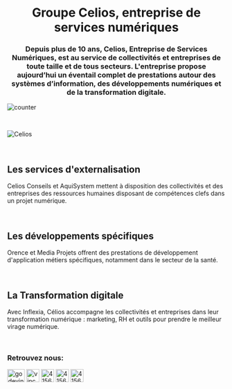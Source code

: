 <h1 align="center">Groupe Celios, entreprise de services numériques</h1>
<h3 align="center">Depuis plus de 10 ans, Celios, Entreprise de Services Numériques, est au service de collectivités et entreprises de toute taille et de tous secteurs. 
L'entreprise propose aujourd’hui un éventail complet de prestations autour des systèmes d’information, des développements numériques et de la transformation digitale.</h3>

<p align="left"> <img src="https://komarev.com/ghpvc/?username=Groupe-Celios&label=Profile%20views&color=0e75b6&style=flat" alt="counter" /> </p>

<br>


![Celios](https://i.ibb.co/Jvt7C88/celios.jpg)

<br>

<h2>Les services d'externalisation</h2>
<p>
Celios Conseils et AquiSystem mettent à disposition des collectivités et des entreprises des ressources humaines disposant de compétences clefs dans un projet numérique.
</p>

<br>

<h2>Les développements spécifiques</h2>
<p>Orence et Media Projets offrent des prestations de développement d'application métiers spécifiques, notamment dans le secteur de la santé.</p>

<br>

<h2>La Transformation digitale</h2>
<p>Avec Inflexia, Célios accompagne les collectivités et entreprises dans leur transformation numérique : marketing, RH et outils pour prendre le meilleur virage numérique.
</p>

<br>

<h3 align="left">Retrouvez nous:</h3>
<p align="left">
<a href="https://twitter.com/GCelios" target="blank"><img align="center" src="https://upload.wikimedia.org/wikipedia/fr/c/c8/Twitter_Bird.svg" alt="godevincent" height="30" width="40" /></a>
<a href="https://www.linkedin.com/company/groupe-celios/" target="blank"><img align="center" src="https://image.flaticon.com/icons/png/512/174/174857.png" alt="vincent godé" height="30" width="30" /></a>
<a href="https://www.celios.fr/" target="blank"><img align="center" src="https://upload.wikimedia.org/wikipedia/commons/thumb/c/c4/Globe_icon.svg/1024px-Globe_icon.svg.png" alt="4156612" height="30" width="30" /></a>
<a href="https://www.celios.fr/" target="blank"><img align="center" src="https://cdn.icon-icons.com/icons2/1154/PNG/512/1486564396-mail_81524.png" alt="4156612" height="30" width="30" /></a>
<a href="https://www.facebook.com/groupecelios/" target="blank"><img align="center" src="https://cdn.pixabay.com/photo/2015/05/17/10/51/facebook-770688_1280.png" alt="4156612" height="30" width="30" /></a>


</p>

